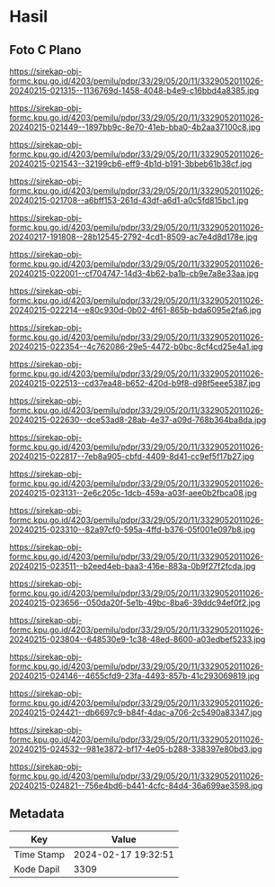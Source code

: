 # Hasil

## Foto C Plano

https://sirekap-obj-formc.kpu.go.id/4203/pemilu/pdpr/33/29/05/20/11/3329052011026-20240215-021315--1136769d-1458-4048-b4e9-c16bbd4a8385.jpg

https://sirekap-obj-formc.kpu.go.id/4203/pemilu/pdpr/33/29/05/20/11/3329052011026-20240215-021449--1897bb9c-8e70-41eb-bba0-4b2aa37100c8.jpg

https://sirekap-obj-formc.kpu.go.id/4203/pemilu/pdpr/33/29/05/20/11/3329052011026-20240215-021543--32199cb6-eff9-4b1d-b191-3bbeb61b38cf.jpg

https://sirekap-obj-formc.kpu.go.id/4203/pemilu/pdpr/33/29/05/20/11/3329052011026-20240215-021708--a6bff153-261d-43df-a6d1-a0c5fd815bc1.jpg

https://sirekap-obj-formc.kpu.go.id/4203/pemilu/pdpr/33/29/05/20/11/3329052011026-20240217-191808--28b12545-2792-4cd1-8509-ac7e4d8d178e.jpg

https://sirekap-obj-formc.kpu.go.id/4203/pemilu/pdpr/33/29/05/20/11/3329052011026-20240215-022001--cf704747-14d3-4b62-ba1b-cb9e7a8e33aa.jpg

https://sirekap-obj-formc.kpu.go.id/4203/pemilu/pdpr/33/29/05/20/11/3329052011026-20240215-022214--e80c930d-0b02-4f61-865b-bda6095e2fa6.jpg

https://sirekap-obj-formc.kpu.go.id/4203/pemilu/pdpr/33/29/05/20/11/3329052011026-20240215-022354--4c762086-29e5-4472-b0bc-8cf4cd25e4a1.jpg

https://sirekap-obj-formc.kpu.go.id/4203/pemilu/pdpr/33/29/05/20/11/3329052011026-20240215-022513--cd37ea48-b652-420d-b9f8-d98f5eee5387.jpg

https://sirekap-obj-formc.kpu.go.id/4203/pemilu/pdpr/33/29/05/20/11/3329052011026-20240215-022630--dce53ad8-28ab-4e37-a09d-768b364ba8da.jpg

https://sirekap-obj-formc.kpu.go.id/4203/pemilu/pdpr/33/29/05/20/11/3329052011026-20240215-022817--7eb8a905-cbfd-4409-8d41-cc9ef5f17b27.jpg

https://sirekap-obj-formc.kpu.go.id/4203/pemilu/pdpr/33/29/05/20/11/3329052011026-20240215-023131--2e6c205c-1dcb-459a-a03f-aee0b2fbca08.jpg

https://sirekap-obj-formc.kpu.go.id/4203/pemilu/pdpr/33/29/05/20/11/3329052011026-20240215-023310--82a97cf0-595a-4ffd-b376-05f001e097b8.jpg

https://sirekap-obj-formc.kpu.go.id/4203/pemilu/pdpr/33/29/05/20/11/3329052011026-20240215-023511--b2eed4eb-baa3-416e-883a-0b9f27f2fcda.jpg

https://sirekap-obj-formc.kpu.go.id/4203/pemilu/pdpr/33/29/05/20/11/3329052011026-20240215-023656--050da20f-5e1b-49bc-8ba6-39ddc94ef0f2.jpg

https://sirekap-obj-formc.kpu.go.id/4203/pemilu/pdpr/33/29/05/20/11/3329052011026-20240215-023804--648530e9-1c38-48ed-8600-a03edbef5233.jpg

https://sirekap-obj-formc.kpu.go.id/4203/pemilu/pdpr/33/29/05/20/11/3329052011026-20240215-024146--4655cfd9-23fa-4493-857b-41c293069819.jpg

https://sirekap-obj-formc.kpu.go.id/4203/pemilu/pdpr/33/29/05/20/11/3329052011026-20240215-024421--db6697c9-b84f-4dac-a706-2c5490a83347.jpg

https://sirekap-obj-formc.kpu.go.id/4203/pemilu/pdpr/33/29/05/20/11/3329052011026-20240215-024532--981e3872-bf17-4e05-b288-338397e80bd3.jpg

https://sirekap-obj-formc.kpu.go.id/4203/pemilu/pdpr/33/29/05/20/11/3329052011026-20240215-024821--756e4bd6-b441-4cfc-84d4-36a699ae3598.jpg


## Metadata

| Key        | Value               |
| ---------- | ------------------- |
| Time Stamp | 2024-02-17 19:32:51 |
| Kode Dapil | 3309                |



